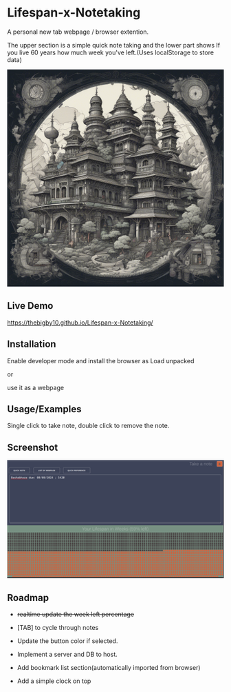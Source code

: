 
# Lifespan-x-Notetaking

A personal new tab webpage / browser extention.

The upper section is a simple quick note taking and the lower part shows If you live 60 years how much week you've left.(Uses localStorage to store data)


![Logo](https://raw.githubusercontent.com/thebigby10/Lifespan-x-Notetaking/main/Lifespan-x-Notetaking.png)

## Live Demo

https://thebigby10.github.io/Lifespan-x-Notetaking/

## Installation

Enable developer mode and install the browser as Load unpacked

or

use it as a webpage

## Usage/Examples

Single click to take note, double click to remove the note.


## Screenshot

![App Screenshot](https://raw.githubusercontent.com/thebigby10/Lifespan-x-Notetaking/main/image.png)


## Roadmap

- <del>realtime update the week left percentage </del>

- [TAB] to cycle through notes

- Update the button color if selected.

- Implement a server and DB to host.

- Add bookmark list section(automatically imported from browser)

- Add a simple clock on top

